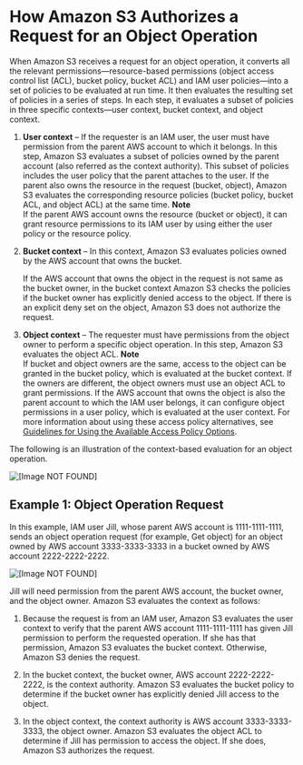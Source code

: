 # How Amazon S3 Authorizes a Request for an Object Operation<a name="access-control-auth-workflow-object-operation"></a>

When Amazon S3 receives a request for an object operation, it converts all the relevant permissions—resource\-based  permissions \(object access control list \(ACL\), bucket policy, bucket ACL\) and IAM user policies—into a set of policies to be evaluated at run time\. It then evaluates the resulting set of policies in a series of steps\. In each step, it evaluates a subset of policies in three specific contexts—user context, bucket context, and object context\.

1. **User context** – If the requester is an IAM user, the user must have permission from the parent AWS account to which it belongs\. In this step, Amazon S3 evaluates a subset of policies owned by the parent account \(also referred as the context authority\)\. This subset of policies includes the user policy that the parent attaches to the user\. If the parent also owns the resource in the request \(bucket, object\), Amazon S3 evaluates the corresponding resource policies \(bucket policy, bucket ACL, and object ACL\) at the same time\. 
**Note**  
If the parent AWS account owns the resource \(bucket or object\), it can grant resource permissions to its IAM user by using either the user policy or the resource policy\. 

1. **Bucket context** – In this context, Amazon S3 evaluates policies owned by the AWS account that owns the bucket\.

   If the AWS account that owns the object in the request is not same as the bucket owner, in the bucket context Amazon S3 checks the policies if the bucket owner has explicitly denied access to the object\. If there is an explicit deny set on the object, Amazon S3 does not authorize the request\. 

1. **Object context** – The requester must have permissions from the object owner to perform a specific object operation\. In this step, Amazon S3 evaluates the object ACL\. 
**Note**  
If bucket and object owners are the same, access to the object can be granted in the bucket policy, which is evaluated at the bucket context\. If the owners are different, the object owners must use an object ACL to grant permissions\. If the AWS account that owns the object is also the parent account to which the IAM user belongs, it can configure object permissions in a user policy, which is evaluated at the user context\. For more information about using these access policy alternatives, see [Guidelines for Using the Available Access Policy Options](access-policy-alternatives-guidelines.md)\.

 The following is an illustration of the context\-based evaluation for an object operation\.

![\[Image NOT FOUND\]](http://docs.aws.amazon.com/AmazonS3/latest/dev/images/AccessControlAuthorizationFlowObjectResource.png)

## Example 1: Object Operation Request<a name="access-control-auth-workflow-object-operation-example1"></a>

In this example, IAM user Jill, whose parent AWS account is 1111\-1111\-1111, sends an object operation request \(for example, Get object\) for an object owned by AWS account 3333\-3333\-3333 in a bucket owned by AWS account 2222\-2222\-2222\. 

![\[Image NOT FOUND\]](http://docs.aws.amazon.com/AmazonS3/latest/dev/images/example50-policy-eval-logic.png)

Jill will need permission from the parent AWS account, the bucket owner, and the object owner\. Amazon S3 evaluates the context as follows:

1. Because the request is from an IAM user, Amazon S3 evaluates the user context to verify that the parent AWS account 1111\-1111\-1111 has given Jill permission to perform the requested operation\. If she has that permission, Amazon S3 evaluates the bucket context\. Otherwise, Amazon S3 denies the request\.

1.  In the bucket context, the bucket owner, AWS account 2222\-2222\-2222, is the context authority\. Amazon S3 evaluates the bucket policy to determine if the bucket owner has explicitly denied Jill access to the object\. 

1. In the object context, the context authority is AWS account 3333\-3333\-3333, the object owner\. Amazon S3 evaluates the object ACL to determine if Jill has permission to access the object\. If she does, Amazon S3 authorizes the request\. 